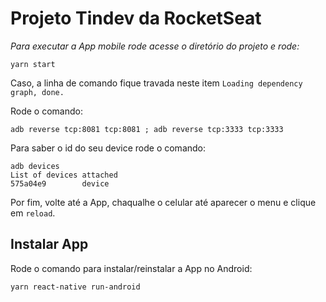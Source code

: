 # Projeto Tindev da RocketSeat

*Para executar a App mobile rode acesse o diretório do projeto e rode:*
```
yarn start
```

Caso, a linha de comando fique travada neste item
`Loading dependency graph, done.`

Rode o comando:
```
adb reverse tcp:8081 tcp:8081 ; adb reverse tcp:3333 tcp:3333
```

Para saber o id do seu device rode o comando:
```
adb devices
List of devices attached                                                    575a04e9        device 
```

Por fim, volte até a App, chaqualhe o celular até aparecer o menu e clique em `reload`.

## Instalar App

Rode o comando para instalar/reinstalar a App no Android:
```
yarn react-native run-android
```